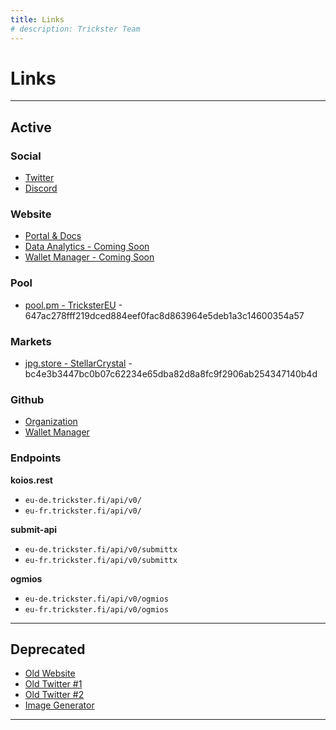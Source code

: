 ```yaml
---
title: Links
# description: Trickster Team
---
```


# Links

---

## Active

### Social

- [Twitter](https://twitter.trickster.network)
- [Discord](https://community.trickster.network)

### Website

- [Portal & Docs](https://trickster.network)
- [Data Analytics - Coming Soon](https://trickster.ai)
- [Wallet Manager - Coming Soon](https://trickster.fi)

### Pool

- [pool.pm - TricksterEU](https://pool.pm/647ac278fff219dced884eef0fac8d863964e5deb1a3c14600354a57) - 647ac278fff219dced884eef0fac8d863964e5deb1a3c14600354a57

### Markets

- [jpg.store - StellarCrystal](https://www.jpg.store/collection/stellarcrystals) - bc4e3b3447bc0b07c62234e65dba82d8a8fc9f2906ab254347140b4d

### Github

- [Organization](https://github.com/orgs/TricksterLabs)
- [Wallet Manager](https://github.com/TricksterLabs/TricksterWallet)

### Endpoints

**koios.rest**
- `eu-de.trickster.fi/api/v0/`
- `eu-fr.trickster.fi/api/v0/`

**submit-api**
- `eu-de.trickster.fi/api/v0/submittx`
- `eu-fr.trickster.fi/api/v0/submittx`

**ogmios**
- `eu-de.trickster.fi/api/v0/ogmios`
- `eu-fr.trickster.fi/api/v0/ogmios`

---

## Deprecated

- [Old Website](https://stellarfox.io)
- [Old Twitter #1](https://twitter.com/StellarFoxIO)
- [Old Twitter #2](https://twitter.com/TricksterLabs)
- [Image Generator](https://github.com/TricksterLabs/TricksterImageGenerator)

---